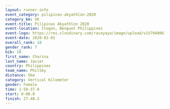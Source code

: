 ```yaml
--- 
layout: runner-info 
event_category: pilipinas-akyathlon-2020 
category_km: VK 
event-title: Pilipinas Akyathlon 2020 
event-location: Itogon, Benguet Philippines 
event-logo: https://res.cloudinary.com/raceyaya/image/upload/v1579480618/logo/evil-trails_wm80bv.jpg 
event-date: 2020-02-01 
overall_rank: 18
gender_rank: 7
bib: 10
first_name: Charina
last_name: Javier
country: Philippines
team_name: PhilSky
distance: 5km
category: Vertical Kilometer
gender: Female
time: 1-58-37.0
start: 0-00.0
finish: 27-40.3
--- 
```

